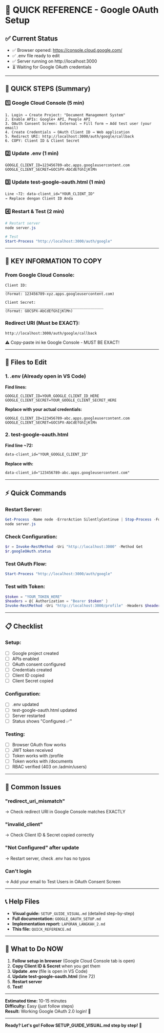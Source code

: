 # 🎯 QUICK REFERENCE - Google OAuth Setup

## ✅ Current Status
- ✅ Browser opened: https://console.cloud.google.com/
- ✅ .env file ready to edit
- ✅ Server running on http://localhost:3000
- ⏳ Waiting for Google OAuth credentials

---

## 📝 QUICK STEPS (Summary)

### 1️⃣ Google Cloud Console (5 min)
```
1. Login → Create Project: "Document Management System"
2. Enable APIs: Google+ API, People API
3. OAuth Consent Screen: External → Fill form → Add test user (your email)
4. Create Credentials → OAuth Client ID → Web application
5. Redirect URI: http://localhost:3000/auth/google/callback
6. COPY: Client ID & Client Secret
```

### 2️⃣ Update .env (1 min)
```env
GOOGLE_CLIENT_ID=123456789-abc.apps.googleusercontent.com
GOOGLE_CLIENT_SECRET=GOCSPX-AbCdEfGhIjKlMn
```

### 3️⃣ Update test-google-oauth.html (1 min)
```html
Line ~72: data-client_id="YOUR_CLIENT_ID"
→ Replace dengan Client ID Anda
```

### 4️⃣ Restart & Test (2 min)
```powershell
# Restart server
node server.js

# Test
Start-Process "http://localhost:3000/auth/google"
```

---

## 🎯 KEY INFORMATION TO COPY

### From Google Cloud Console:
```
Client ID: 
_____________________________________________
(Format: 123456789-xyz.apps.googleusercontent.com)

Client Secret:
_____________________________________________
(Format: GOCSPX-AbCdEfGhIjKlMn)
```

### Redirect URI (Must be EXACT):
```
http://localhost:3000/auth/google/callback
```
⚠️ Copy-paste ini ke Google Console - MUST BE EXACT!

---

## 🔧 Files to Edit

### 1. .env (Already open in VS Code)
**Find lines:**
```env
GOOGLE_CLIENT_ID=YOUR_GOOGLE_CLIENT_ID_HERE
GOOGLE_CLIENT_SECRET=YOUR_GOOGLE_CLIENT_SECRET_HERE
```

**Replace with your actual credentials:**
```env
GOOGLE_CLIENT_ID=123456789-abc.apps.googleusercontent.com
GOOGLE_CLIENT_SECRET=GOCSPX-AbCdEfGhIjKlMn
```

### 2. test-google-oauth.html
**Find line ~72:**
```html
data-client_id="YOUR_GOOGLE_CLIENT_ID"
```

**Replace with:**
```html
data-client_id="123456789-abc.apps.googleusercontent.com"
```

---

## ⚡ Quick Commands

### Restart Server:
```powershell
Get-Process -Name node -ErrorAction SilentlyContinue | Stop-Process -Force
node server.js
```

### Check Configuration:
```powershell
$r = Invoke-RestMethod -Uri "http://localhost:3000" -Method Get
$r.googleOAuth.status
```

### Test OAuth Flow:
```powershell
Start-Process "http://localhost:3000/auth/google"
```

### Test with Token:
```powershell
$token = "YOUR_TOKEN_HERE"
$headers = @{ Authorization = "Bearer $token" }
Invoke-RestMethod -Uri "http://localhost:3000/profile" -Headers $headers
```

---

## 📋 Checklist

### Setup:
- [ ] Google project created
- [ ] APIs enabled
- [ ] OAuth consent configured
- [ ] Credentials created
- [ ] Client ID copied
- [ ] Client Secret copied

### Configuration:
- [ ] .env updated
- [ ] test-google-oauth.html updated
- [ ] Server restarted
- [ ] Status shows "Configured ✅"

### Testing:
- [ ] Browser OAuth flow works
- [ ] JWT token received
- [ ] Token works with /profile
- [ ] Token works with /documents
- [ ] RBAC verified (403 on /admin/users)

---

## 🐛 Common Issues

### "redirect_uri_mismatch"
→ Check redirect URI in Google Console matches EXACTLY

### "invalid_client"
→ Check Client ID & Secret copied correctly

### "Not Configured" after update
→ Restart server, check .env has no typos

### Can't login
→ Add your email to Test Users in OAuth Consent Screen

---

## 📞 Help Files

- **Visual guide:** `SETUP_GUIDE_VISUAL.md` (detailed step-by-step)
- **Full documentation:** `GOOGLE_OAUTH_SETUP.md`
- **Implementation report:** `LAPORAN_LANGKAH_2.md`
- **This file:** `QUICK_REFERENCE.md`

---

## 🎯 What to Do NOW

1. **Follow setup in browser** (Google Cloud Console tab is open)
2. **Copy Client ID & Secret** when you get them
3. **Update .env** (file is open in VS Code)
4. **Update test-google-oauth.html** (line 72)
5. **Restart server**
6. **Test!**

---

**Estimated time:** 10-15 minutes  
**Difficulty:** Easy (just follow steps)  
**Result:** Working Google OAuth 2.0 login! 🎉

---

**Ready? Let's go! Follow SETUP_GUIDE_VISUAL.md step by step! 💪**
